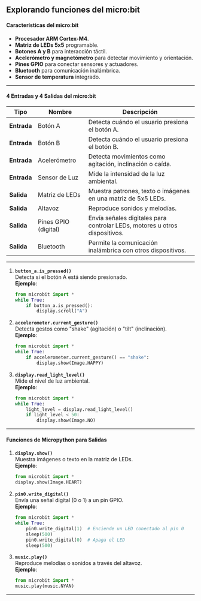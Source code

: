 ## Explorando funciones del micro:bit

#### **Características del micro:bit**  

- **Procesador ARM Cortex-M4**.  
- **Matriz de LEDs 5x5** programable.  
- **Botones A y B** para interacción táctil.  
- **Acelerómetro y magnetómetro** para detectar movimiento y orientación.  
- **Pines GPIO** para conectar sensores y actuadores.  
- **Bluetooth** para comunicación inalámbrica.  
- **Sensor de temperatura** integrado.  

---

#### **4 Entradas y 4 Salidas del micro:bit**

| **Tipo**      | **Nombre**            | **Descripción**                                                                 |
|---------------|-----------------------|---------------------------------------------------------------------------------|
| **Entrada**   | Botón A               | Detecta cuándo el usuario presiona el botón A.                                  |
| **Entrada**   | Botón B               | Detecta cuándo el usuario presiona el botón B.                                  |
| **Entrada**   | Acelerómetro          | Detecta movimientos como agitación, inclinación o caída.                        |
| **Entrada**   | Sensor de Luz         | Mide la intensidad de la luz ambiental.                                         |
| **Salida**    | Matriz de LEDs        | Muestra patrones, texto o imágenes en una matriz de 5x5 LEDs.                   |
| **Salida**    | Altavoz               | Reproduce sonidos y melodías.                                                  |
| **Salida**    | Pines GPIO (digital)  | Envía señales digitales para controlar LEDs, motores u otros dispositivos.       |
| **Salida**    | Bluetooth             | Permite la comunicación inalámbrica con otros dispositivos.                     |

---

1. **`button_a.is_pressed()`**  
   Detecta si el botón A está siendo presionado.  
   **Ejemplo**:
   ```python
   from microbit import *
   while True:
       if button_a.is_pressed():
           display.scroll("A")
   ```

2. **`accelerometer.current_gesture()`**  
   Detecta gestos como "shake" (agitación) o "tilt" (inclinación).  
   **Ejemplo**:
   ```python
   from microbit import *
   while True:
       if accelerometer.current_gesture() == "shake":
           display.show(Image.HAPPY)
   ```

3. **`display.read_light_level()`**  
   Mide el nivel de luz ambiental.  
   **Ejemplo**:
   ```python
   from microbit import *
   while True:
       light_level = display.read_light_level()
       if light_level < 50:
           display.show(Image.NO)
   ```

---

#### **Funciones de Micropython para Salidas**  

1. **`display.show()`**  
   Muestra imágenes o texto en la matriz de LEDs.  
   **Ejemplo**:
   ```python
   from microbit import *
   display.show(Image.HEART)
   ```

2. **`pin0.write_digital()`**  
   Envía una señal digital (0 o 1) a un pin GPIO.  
   **Ejemplo**:
   ```python
   from microbit import *
   while True:
       pin0.write_digital(1)  # Enciende un LED conectado al pin 0
       sleep(500)
       pin0.write_digital(0)  # Apaga el LED
       sleep(500)
   ```

3. **`music.play()`**  
   Reproduce melodías o sonidos a través del altavoz.  
   **Ejemplo**:
   ```python
   from microbit import *
   music.play(music.NYAN)
   ```

---

